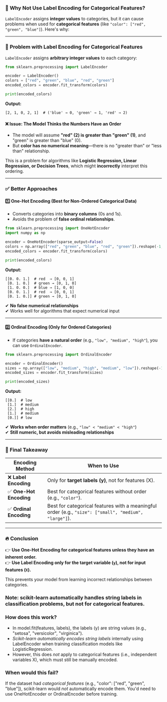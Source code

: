 ### 🤔 **Why Not Use Label Encoding for Categorical Features?**
`LabelEncoder` assigns **integer values** to categories, but it can cause problems when used for **categorical features** (like `"color": ["red", "green", "blue"]`). Here's why:

---

### 🚨 **Problem with Label Encoding for Categorical Features**
`LabelEncoder` assigns **arbitrary integer values** to each category:
```python
from sklearn.preprocessing import LabelEncoder

encoder = LabelEncoder()
colors = ["red", "green", "blue", "red", "green"]
encoded_colors = encoder.fit_transform(colors)

print(encoded_colors)
```
**Output:**
```
[2, 1, 0, 2, 1]  # ('blue' → 0, 'green' → 1, 'red' → 2)
```
#### ❌ **Issue: The Model Thinks the Numbers Have an Order**
- The model will assume **"red" (2) is greater than "green" (1)**, and "green" is greater than "blue" (0).  
- But **color has no numerical meaning**—there is no "greater than" or "less than" relationship.  

This is a problem for algorithms like **Logistic Regression, Linear Regression, or Decision Trees**, which might **incorrectly** interpret this ordering.

---

### ✅ **Better Approaches**
#### 1️⃣ **One-Hot Encoding (Best for Non-Ordered Categorical Data)**
- Converts categories into **binary columns** (0s and 1s).
- Avoids the problem of **false ordinal relationships**.

```python
from sklearn.preprocessing import OneHotEncoder
import numpy as np

encoder = OneHotEncoder(sparse_output=False)
colors = np.array(["red", "green", "blue", "red", "green"]).reshape(-1, 1)
encoded_colors = encoder.fit_transform(colors)

print(encoded_colors)
```
**Output:**
```
[[0. 0. 1.]  # red  → [0, 0, 1]
 [0. 1. 0.]  # green → [0, 1, 0]
 [1. 0. 0.]  # blue → [1, 0, 0]
 [0. 0. 1.]  # red  → [0, 0, 1]
 [0. 1. 0.]] # green → [0, 1, 0]
```
✔ **No false numerical relationships**  
✔ Works well for algorithms that expect numerical input  

---

#### 2️⃣ **Ordinal Encoding (Only for Ordered Categories)**
- If categories **have a natural order** (e.g., `"low", "medium", "high"`), you can use `OrdinalEncoder`.

```python
from sklearn.preprocessing import OrdinalEncoder

encoder = OrdinalEncoder()
sizes = np.array(["low", "medium", "high", "medium", "low"]).reshape(-1, 1)
encoded_sizes = encoder.fit_transform(sizes)

print(encoded_sizes)
```
**Output:**
```
[[0.]  # low
 [1.]  # medium
 [2.]  # high
 [1.]  # medium
 [0.]] # low
```
✔ **Works when order matters** (e.g., `"low" < "medium" < "high"`)  
✔ **Still numeric, but avoids misleading relationships**  

---

### 🎯 **Final Takeaway**
| Encoding Method | When to Use |
|----------------|------------|
| ❌ **Label Encoding** | Only for **target labels (y)**, not for features (X). |
| ✅ **One-Hot Encoding** | Best for categorical features without order (e.g., `"color"`). |
| ✅ **Ordinal Encoding** | Best for categorical features with a meaningful order (e.g., `"size": ["small", "medium", "large"]`). |

---

### 🔥 **Conclusion**
👉 **Use One-Hot Encoding for categorical features unless they have an inherent order.**  
👉 **Use Label Encoding only for the target variable (`y`), not for input features (`X`).**  

This prevents your model from learning incorrect relationships between categories. 


### Note: scikit-learn automatically handles string labels in classification problems, but not for categorical features.

### How does this work?
- In model.fit(features, labels), the labels (y) are string values (e.g., "setosa", "versicolor", "virginica").
- *Scikit-learn automatically encodes string labels* internally using LabelEncoder when training classification models like LogisticRegression.  
- However, this does *not* apply to categorical features (i.e., independent variables X), which must still be manually encoded.

### When would this fail?
If the dataset had *categorical features* (e.g., "color": ["red", "green", "blue"]), scikit-learn would *not* automatically encode them. You'd need to use OneHotEncoder or OrdinalEncoder before training.
